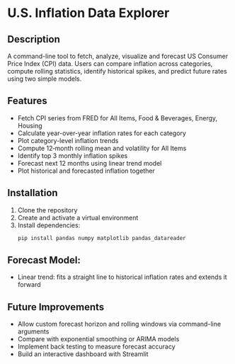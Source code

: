# U.S. Inflation Data Explorer

## Description
A command-line tool to fetch, analyze, visualize and forecast US Consumer Price Index (CPI) data. Users can compare inflation across categories, compute rolling statistics, identify historical spikes, and predict future rates using two simple models.

## Features
- Fetch CPI series from FRED for All Items, Food & Beverages, Energy, Housing
- Calculate year-over-year inflation rates for each category 
- Plot category-level inflation trends 
- Compute 12‑month rolling mean and volatility for All Items  
- Identify top 3 monthly inflation spikes 
- Forecast next 12 months using linear trend model  
- Plot historical and forecasted inflation together 

## Installation
1. Clone the repository
2. Create and activate a virtual environment
3. Install dependencies:
   ```bash
   pip install pandas numpy matplotlib pandas_datareader

## Forecast Model:
- Linear trend: fits a straight line to historical inflation rates and extends it forward

## Future Improvements
- Allow custom forecast horizon and rolling windows via command-line arguments
- Compare with exponential smoothing or ARIMA models
- Implement back testing to measure forecast accuracy
- Build an interactive dashboard with Streamlit

